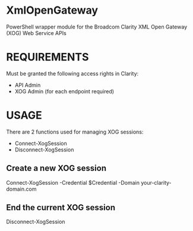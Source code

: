 # XmlOpenGateway
PowerShell wrapper module for the Broadcom Clarity XML Open Gateway (XOG) Web Service APIs

# REQUIREMENTS
Must be granted the following access rights in Clarity:
  
  - API Admin
  - XOG Admin (for each endpoint required)

# USAGE
There are 2 functions used for managing XOG sessions:

  - Connect-XogSession
  - Disconnect-XogSession

## Create a new XOG session
Connect-XogSession -Credential $Credential -Domain your-clarity-domain.com

## End the current XOG session
Disconnect-XogSession
